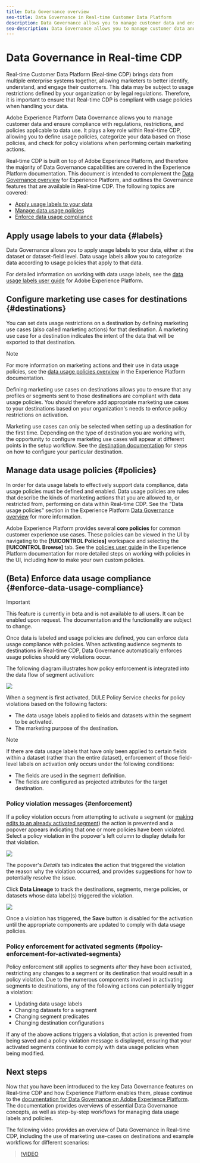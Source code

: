 ```yaml
---
title: Data Governance overview
seo-title: Data Governance in Real-time Customer Data Platform
description: Data Governance allows you to manage customer data and ensure compliance with regulations, restrictions, and policies applicable to data use. 
seo-description: Data Governance allows you to manage customer data and ensure compliance with regulations, restrictions, and policies applicable to data use. 
---
```


# Data Governance in Real-time CDP

Real-time Customer Data Platform (Real-time CDP) brings data from multiple enterprise systems together, allowing marketers to better identify, understand, and engage their customers. This data may be subject to usage restrictions defined by your organization or by legal regulations. Therefore, it is important to ensure that Real-time CDP is compliant with usage policies when handling your data.

Adobe Experience Platform Data Governance allows you to manage customer data and ensure compliance with regulations, restrictions, and policies applicable to data use. It plays a key role within Real-time CDP, allowing you to define usage policies, categorize your data based on those policies, and check for policy violations when performing certain marketing actions.

Real-time CDP is built on top of Adobe Experience Platform, and therefore the majority of Data Governance capabilities are covered in the Experience Platform documentation. This document is intended to complement the [Data Governance overview](../../data-governance/home.md) for Experience Platform, and outlines the Governance features that are available in Real-time CDP. The following topics are covered:

* [Apply usage labels to your data](#labels)
* [Manage data usage policies](#policies)
* [Enforce data usage compliance](#enforce-data-usage-compliance)

## Apply usage labels to your data {#labels}

Data Governance allows you to apply usage labels to your data, either at the dataset or dataset-field level. Data usage labels allow you to categorize data according to usage policies that apply to that data. 

For detailed information on working with data usage labels, see the [data usage labels user guide](../../data-governance/labels/overview.md) for Adobe Experience Platform.

## Configure marketing use cases for destinations {#destinations}

You can set data usage restrictions on a destination by defining marketing use cases (also called marketing actions) for that destination. A marketing use case for a destination indicates the intent of the data that will be exported to that destination.

>[!NOTE]
>
>For more information on marketing actions and their use in data usage policies, see the [data usage policies overview](../../data-governance/policies/overview.md) in the Experience Platform documentation.

Defining marketing use cases on destinations allows you to ensure that any profiles or segments sent to those destinations are compliant with data usage policies. You should therefore add appropriate marketing use cases to your destinations based on your organization's needs to enforce policy restrictions on activation.

Marketing use cases can only be selected when setting up a destination for the first time. Depending on the type of destination you are working with, the opportunity to configure marketing use cases will appear at different points in the setup workflow. See the [destination documentation](../destinations/destinations-overview.md) for steps on how to configure your particular destination.


## Manage data usage policies {#policies}

In order for data usage labels to effectively support data compliance, data usage policies must be defined and enabled. Data usage policies are rules that describe the kinds of marketing actions that you are allowed to, or restricted from, performing on data within Real-time CDP. See the "Data usage policies" section in the Experience Platform [Data Governance overview](../../data-governance/home.md) for more information.

Adobe Experience Platform provides several **core policies** for common customer experience use cases. These policies can be viewed in the UI by navigating to the **[!UICONTROL Policies]** workspace and selecting the **[!UICONTROL Browse]** tab. See the [policies user guide](../../data-governance/policies/user-guide.md) in the Experience Platform documentation for more detailed steps on working with policies in the UI, including how to make your own custom policies.

## (Beta) Enforce data usage compliance {#enforce-data-usage-compliance}

>[!IMPORTANT]
>This feature is currently in beta and is not available to all users. It can be enabled upon request. The documentation and the functionality are subject to change.

Once data is labeled and usage policies are defined, you can enforce data usage compliance with policies. When activating audience segments to destinations in Real-time CDP, Data Governance automatically enforces usage policies should any violations occur.

The following diagram illustrates how policy enforcement is integrated into the data flow of segment activation:

![](assets/enforcement-flow.png)

When a segment is first activated, DULE Policy Service checks for policy violations based on the following factors:

* The data usage labels applied to fields and datasets within the segment to be activated.
* The marketing purpose of the destination. 

>[!NOTE]
>
>If there are data usage labels that have only been applied to certain fields within a dataset (rather than the entire dataset), enforcement of those field-level labels on activation only occurs under the following conditions:
>* The fields are used in the segment definition.
>* The fields are configured as projected attributes for the target destination.

### Policy violation messages {#enforcement}

If a policy violation occurs from attempting to activate a segment (or [making edits to an already activated segment](#policy-enforcement-for-activated-segments)) the action is prevented and a popover appears indicating that one or more policies have been violated. Select a policy violation in the popover's left column to display details for that violation.

![](assets/violation-popover.png)

The popover's *Details* tab indicates the action that triggered the violation the reason why the violation occurred, and provides suggestions for how to potentially resolve the issue.

Click **Data Lineage** to track the destinations, segments, merge policies, or datasets whose data label(s) triggered the violation.

![](assets/data-lineage.png)

Once a violation has triggered, the **Save** button is disabled for the activation until the appropriate components are updated to comply with data usage policies.

### Policy enforcement for activated segments {#policy-enforcement-for-activated-segments}

Policy enforcement still applies to segments after they have been activated, restricting any changes to a segment or its destination that would result in a policy violation. Due to the numerous components involved in activating segments to destinations, any of the following actions can potentially trigger a violation:

* Updating data usage labels
* Changing datasets for a segment
* Changing segment predicates
* Changing destination configurations

If any of the above actions triggers a violation, that action is prevented from being saved and a policy violation message is displayed, ensuring that your activated segments continue to comply with data usage policies when being modified.

## Next steps

Now that you have been introduced to the key Data Governance features on Real-time CDP and how Experience Platform enables them, please continue to the [documentation for Data Governance on Adobe Experience Platform](../../data-governance/home.md). The documentation provides overviews of essential Data Governance concepts, as well as step-by-step workflows for managing data usage labels and policies.

The following video provides an overview of Data Governance in Real-time CDP, including the use of marketing use-cases on destinations and example workflows for different scenarios:

>[!VIDEO](https://video.tv.adobe.com/v/33631?quality=12&learn=on)